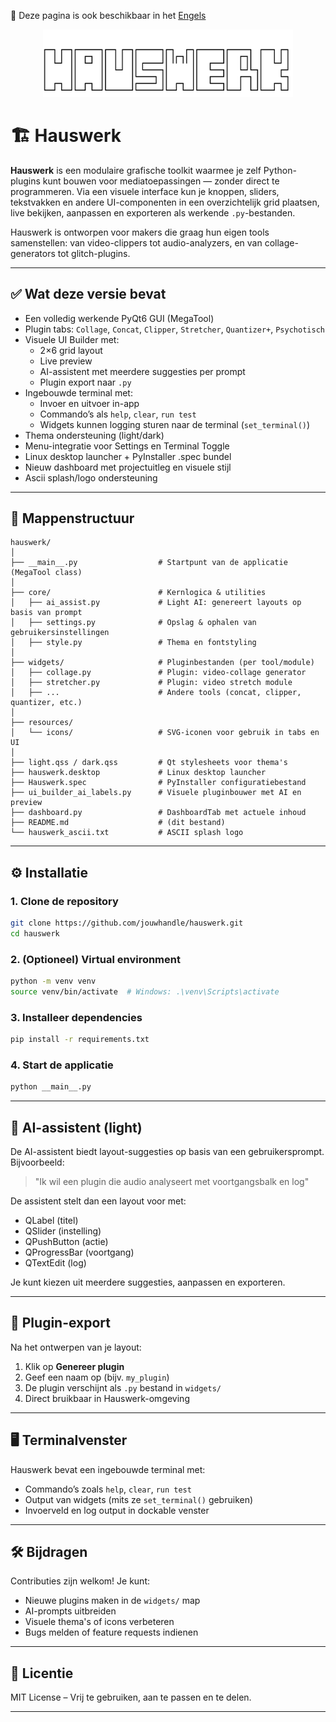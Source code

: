 📘 Deze pagina is ook beschikbaar in het [Engels](./README_EN.md)

<p align="center">
  <img src="./bob.svg" alt="Hauswerk ASCII logo" width="400">
</p>

# 🏗️ Hauswerk

**Hauswerk** is een modulaire grafische toolkit waarmee je zelf Python-plugins kunt bouwen voor mediatoepassingen — zonder direct te programmeren. Via een visuele interface kun je knoppen, sliders, tekstvakken en andere UI-componenten in een overzichtelijk grid plaatsen, live bekijken, aanpassen en exporteren als werkende `.py`-bestanden.

Hauswerk is ontworpen voor makers die graag hun eigen tools samenstellen: van video-clippers tot audio-analyzers, en van collage-generators tot glitch-plugins.

---

## ✅ Wat deze versie bevat

- Een volledig werkende PyQt6 GUI (MegaTool)
- Plugin tabs: `Collage`, `Concat`, `Clipper`, `Stretcher`, `Quantizer+`, `Psychotisch`
- Visuele UI Builder met:
  - 2×6 grid layout
  - Live preview
  - AI-assistent met meerdere suggesties per prompt
  - Plugin export naar `.py`
- Ingebouwde terminal met:
  - Invoer en uitvoer in-app
  - Commando’s als `help`, `clear`, `run test`
  - Widgets kunnen logging sturen naar de terminal (`set_terminal()`)
- Thema ondersteuning (light/dark)
- Menu-integratie voor Settings en Terminal Toggle
- Linux desktop launcher + PyInstaller .spec bundel
- Nieuw dashboard met projectuitleg en visuele stijl
- Ascii splash/logo ondersteuning

---

## 📂 Mappenstructuur

```plaintext
hauswerk/
│
├── __main__.py                  # Startpunt van de applicatie (MegaTool class)
│
├── core/                        # Kernlogica & utilities
│   ├── ai_assist.py             # Light AI: genereert layouts op basis van prompt
│   ├── settings.py              # Opslag & ophalen van gebruikersinstellingen
│   ├── style.py                 # Thema en fontstyling
│
├── widgets/                     # Pluginbestanden (per tool/module)
│   ├── collage.py               # Plugin: video-collage generator
│   ├── stretcher.py             # Plugin: video stretch module
│   ├── ...                      # Andere tools (concat, clipper, quantizer, etc.)
│
├── resources/
│   └── icons/                   # SVG-iconen voor gebruik in tabs en UI
│
├── light.qss / dark.qss         # Qt stylesheets voor thema's
├── hauswerk.desktop             # Linux desktop launcher
├── Hauswerk.spec                # PyInstaller configuratiebestand
├── ui_builder_ai_labels.py      # Visuele pluginbouwer met AI en preview
├── dashboard.py                 # DashboardTab met actuele inhoud
├── README.md                    # (dit bestand)
└── hauswerk_ascii.txt           # ASCII splash logo
```

---

## ⚙️ Installatie

### 1. Clone de repository
```bash
git clone https://github.com/jouwhandle/hauswerk.git
cd hauswerk
```

### 2. (Optioneel) Virtual environment
```bash
python -m venv venv
source venv/bin/activate  # Windows: .\venv\Scripts\activate
```

### 3. Installeer dependencies
```bash
pip install -r requirements.txt
```

### 4. Start de applicatie
```bash
python __main__.py
```

---

## 🤖 AI-assistent (light)

De AI-assistent biedt layout-suggesties op basis van een gebruikersprompt.  
Bijvoorbeeld:

> "Ik wil een plugin die audio analyseert met voortgangsbalk en log"

De assistent stelt dan een layout voor met:
- QLabel (titel)
- QSlider (instelling)
- QPushButton (actie)
- QProgressBar (voortgang)
- QTextEdit (log)

Je kunt kiezen uit meerdere suggesties, aanpassen en exporteren.

---

## 🔁 Plugin-export

Na het ontwerpen van je layout:

1. Klik op **Genereer plugin**
2. Geef een naam op (bijv. `my_plugin`)
3. De plugin verschijnt als `.py` bestand in `widgets/`
4. Direct bruikbaar in Hauswerk-omgeving

---

## 🖥️ Terminalvenster

Hauswerk bevat een ingebouwde terminal met:
- Commando’s zoals `help`, `clear`, `run test`
- Output van widgets (mits ze `set_terminal()` gebruiken)
- Invoerveld en log output in dockable venster

---

## 🛠️ Bijdragen

Contributies zijn welkom! Je kunt:
- Nieuwe plugins maken in de `widgets/` map
- AI-prompts uitbreiden
- Visuele thema's of icons verbeteren
- Bugs melden of feature requests indienen

---

## 📄 Licentie

MIT License – Vrij te gebruiken, aan te passen en te delen.

---
